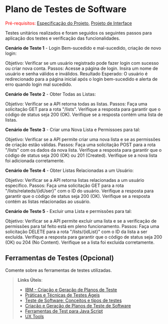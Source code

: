# Plano de Testes de Software

<span style="color:red">Pré-requisitos: <a href="2-Especificação do Projeto.md"> Especificação do Projeto</a></span>, <a href="3-Projeto de Interface.md"> Projeto de Interface</a>

Testes unitários realizados e foram seguidos os seguintes passos para aplicação dos testes e verificação das funcionalidades.

**Cenário de Teste 1** - Login Bem-sucedido e mal-sucedido, criação de novo login:

Objetivo: Verificar se um usuário registrado pode fazer login com sucesso ou criar nova conta.
Passos:
Acesse a página de login.
Insira um nome de usuário e senha válidos e inválidos.
Resultado Esperado: O usuário é redirecionado para a página inicial após o login bem-sucedido e alerta de erro quando login mal sucedido.

**Cenário de Teste 2** - Obter Todas as Listas:

Objetivo: Verificar se a API retorna todas as listas.
Passos:
Faça uma solicitação GET para a rota "/lists".
Verifique a resposta para garantir que o código de status seja 200 (OK).
Verifique se a resposta contém uma lista de listas.

**Cenário de Teste 3** - Criar uma Nova Lista e Permissoes para tal:

Objetivo: Verificar se a API permite criar uma nova lista e se as permissões de criação estão válidas.
Passos:
Faça uma solicitação POST para a rota "/lists" com os dados da nova lista.
Verifique a resposta para garantir que o código de status seja 200 (OK) ou 201 (Created).
Verifique se a nova lista foi adicionada corretamente.

**Cenário de Teste 4** - Obter Listas Relacionadas a um Usuário:

Objetivo: Verificar se a API retorna listas relacionadas a um usuário específico.
Passos:
Faça uma solicitação GET para a rota "/lists/relateds/{idUser}" com o ID do usuário.
Verifique a resposta para garantir que o código de status seja 200 (OK).
Verifique se a resposta contém as listas relacionadas ao usuário.

**Cenário de Teste 5** - Excluir uma Lista e permissões para tal:

Objetivo: Verificar se a API permite excluir uma lista e se a verificação de permissões para tal feito está em pleno funcionamento.
Passos:
Faça uma solicitação DELETE para a rota "/lists/{idList}" com o ID da lista a ser excluída.
Verifique a resposta para garantir que o código de status seja 200 (OK) ou 204 (No Content).
Verifique se a lista foi excluída corretamente.

## Ferramentas de Testes (Opcional)

Comente sobre as ferramentas de testes utilizadas.
 
> **Links Úteis**:
> - [IBM - Criação e Geração de Planos de Teste](https://www.ibm.com/developerworks/br/local/rational/criacao_geracao_planos_testes_software/index.html)
> - [Práticas e Técnicas de Testes Ágeis](http://assiste.serpro.gov.br/serproagil/Apresenta/slides.pdf)
> -  [Teste de Software: Conceitos e tipos de testes](https://blog.onedaytesting.com.br/teste-de-software/)
> - [Criação e Geração de Planos de Teste de Software](https://www.ibm.com/developerworks/br/local/rational/criacao_geracao_planos_testes_software/index.html)
> - [Ferramentas de Test para Java Script](https://geekflare.com/javascript-unit-testing/)
> - [UX Tools](https://uxdesign.cc/ux-user-research-and-user-testing-tools-2d339d379dc7)
